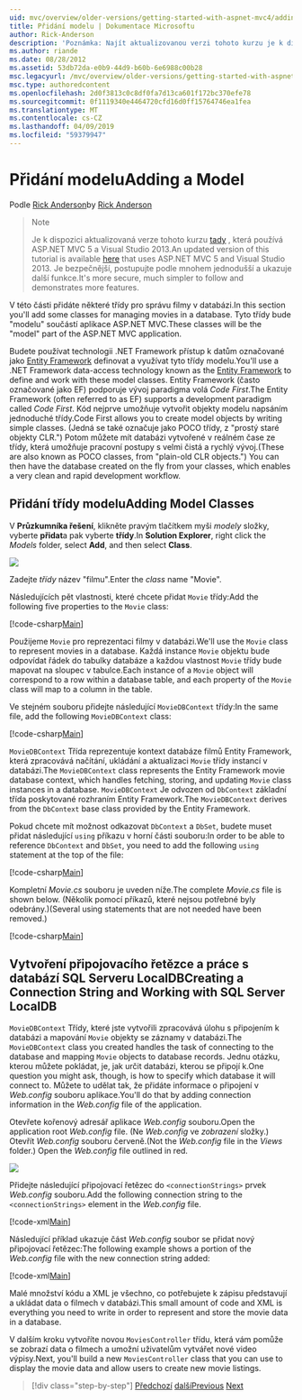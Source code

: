 ```yaml
---
uid: mvc/overview/older-versions/getting-started-with-aspnet-mvc4/adding-a-model
title: Přidání modelu | Dokumentace Microsoftu
author: Rick-Anderson
description: 'Poznámka: Najít aktualizovanou verzi tohoto kurzu je k dispozici tady, která používá ASP.NET MVC 5 a Visual Studio 2013. Je bezpečnější, sledovat a ukázka mnohem jednodušší...'
ms.author: riande
ms.date: 08/28/2012
ms.assetid: 53db72da-e0b9-44d9-b60b-6e6988c00b28
msc.legacyurl: /mvc/overview/older-versions/getting-started-with-aspnet-mvc4/adding-a-model
msc.type: authoredcontent
ms.openlocfilehash: 2d0f3813c0c8df0fa7d13ca601f172bc370efe78
ms.sourcegitcommit: 0f1119340e4464720cfd16d0ff15764746ea1fea
ms.translationtype: MT
ms.contentlocale: cs-CZ
ms.lasthandoff: 04/09/2019
ms.locfileid: "59379947"
---
```

# <a name="adding-a-model"></a><span data-ttu-id="062e5-104">Přidání modelu</span><span class="sxs-lookup"><span data-stu-id="062e5-104">Adding a Model</span></span>

<span data-ttu-id="062e5-105">Podle [Rick Anderson]((https://twitter.com/RickAndMSFT))</span><span class="sxs-lookup"><span data-stu-id="062e5-105">by [Rick Anderson]((https://twitter.com/RickAndMSFT))</span></span>

> > [!NOTE]
> > <span data-ttu-id="062e5-106">Je k dispozici aktualizovaná verze tohoto kurzu [tady](../../getting-started/introduction/getting-started.md) , která používá ASP.NET MVC 5 a Visual Studio 2013.</span><span class="sxs-lookup"><span data-stu-id="062e5-106">An updated version of this tutorial is available [here](../../getting-started/introduction/getting-started.md) that uses ASP.NET MVC 5 and Visual Studio 2013.</span></span> <span data-ttu-id="062e5-107">Je bezpečnější, postupujte podle mnohem jednodušší a ukazuje další funkce.</span><span class="sxs-lookup"><span data-stu-id="062e5-107">It's more secure, much simpler to follow and demonstrates more features.</span></span>


<span data-ttu-id="062e5-108">V této části přidáte některé třídy pro správu filmy v databázi.</span><span class="sxs-lookup"><span data-stu-id="062e5-108">In this section you'll add some classes for managing movies in a database.</span></span> <span data-ttu-id="062e5-109">Tyto třídy bude &quot;modelu&quot; součástí aplikace ASP.NET MVC.</span><span class="sxs-lookup"><span data-stu-id="062e5-109">These classes will be the &quot;model&quot; part of the ASP.NET MVC application.</span></span>

<span data-ttu-id="062e5-110">Budete používat technologii .NET Framework přístup k datům označované jako [Entity Framework](https://msdn.microsoft.com/library/bb399572(VS.110).aspx) definovat a využívat tyto třídy modelu.</span><span class="sxs-lookup"><span data-stu-id="062e5-110">You'll use a .NET Framework data-access technology known as the [Entity Framework](https://msdn.microsoft.com/library/bb399572(VS.110).aspx) to define and work with these model classes.</span></span> <span data-ttu-id="062e5-111">Entity Framework (často označované jako EF) podporuje vývoj paradigma volá *Code First*.</span><span class="sxs-lookup"><span data-stu-id="062e5-111">The Entity Framework (often referred to as EF) supports a development paradigm called *Code First*.</span></span> <span data-ttu-id="062e5-112">Kód nejprve umožňuje vytvořit objekty modelu napsáním jednoduché třídy.</span><span class="sxs-lookup"><span data-stu-id="062e5-112">Code First allows you to create model objects by writing simple classes.</span></span> <span data-ttu-id="062e5-113">(Jedná se také označuje jako POCO třídy, z &quot;prostý staré objekty CLR.&quot;) Potom můžete mít databázi vytvořené v reálném čase ze třídy, která umožňuje pracovní postupy s velmi čistá a rychlý vývoj.</span><span class="sxs-lookup"><span data-stu-id="062e5-113">(These are also known as POCO classes, from &quot;plain-old CLR objects.&quot;) You can then have the database created on the fly from your classes, which enables a very clean and rapid development workflow.</span></span>

## <a name="adding-model-classes"></a><span data-ttu-id="062e5-114">Přidání třídy modelu</span><span class="sxs-lookup"><span data-stu-id="062e5-114">Adding Model Classes</span></span>

<span data-ttu-id="062e5-115">V **Průzkumníka řešení**, klikněte pravým tlačítkem myši *modely* složky, vyberte **přidat**a pak vyberte **třídy**.</span><span class="sxs-lookup"><span data-stu-id="062e5-115">In **Solution Explorer**, right click the *Models* folder, select **Add**, and then select **Class**.</span></span>

![](adding-a-model/_static/image1.png)

<span data-ttu-id="062e5-116">Zadejte *třídy* název &quot;filmu&quot;.</span><span class="sxs-lookup"><span data-stu-id="062e5-116">Enter the *class* name &quot;Movie&quot;.</span></span>

<span data-ttu-id="062e5-117">Následujících pět vlastnosti, které chcete přidat `Movie` třídy:</span><span class="sxs-lookup"><span data-stu-id="062e5-117">Add the following five properties to the `Movie` class:</span></span>

[!code-csharp[Main](adding-a-model/samples/sample1.cs)]

<span data-ttu-id="062e5-118">Použijeme `Movie` pro reprezentaci filmy v databázi.</span><span class="sxs-lookup"><span data-stu-id="062e5-118">We'll use the `Movie` class to represent movies in a database.</span></span> <span data-ttu-id="062e5-119">Každá instance `Movie` objektu bude odpovídat řádek do tabulky databáze a každou vlastnost `Movie` třídy bude mapovat na sloupec v tabulce.</span><span class="sxs-lookup"><span data-stu-id="062e5-119">Each instance of a `Movie` object will correspond to a row within a database table, and each property of the `Movie` class will map to a column in the table.</span></span>

<span data-ttu-id="062e5-120">Ve stejném souboru přidejte následující `MovieDBContext` třídy:</span><span class="sxs-lookup"><span data-stu-id="062e5-120">In the same file, add the following `MovieDBContext` class:</span></span>

[!code-csharp[Main](adding-a-model/samples/sample2.cs)]

<span data-ttu-id="062e5-121">`MovieDBContext` Třída reprezentuje kontext databáze filmů Entity Framework, která zpracovává načítání, ukládání a aktualizaci `Movie` třídy instancí v databázi.</span><span class="sxs-lookup"><span data-stu-id="062e5-121">The `MovieDBContext` class represents the Entity Framework movie database context, which handles fetching, storing, and updating `Movie` class instances in a database.</span></span> <span data-ttu-id="062e5-122">`MovieDBContext` Je odvozen od `DbContext` základní třída poskytované rozhraním Entity Framework.</span><span class="sxs-lookup"><span data-stu-id="062e5-122">The `MovieDBContext` derives from the `DbContext` base class provided by the Entity Framework.</span></span>

<span data-ttu-id="062e5-123">Pokud chcete mít možnost odkazovat `DbContext` a `DbSet`, budete muset přidat následující `using` příkazu v horní části souboru:</span><span class="sxs-lookup"><span data-stu-id="062e5-123">In order to be able to reference `DbContext` and `DbSet`, you need to add the following `using` statement at the top of the file:</span></span>

[!code-csharp[Main](adding-a-model/samples/sample3.cs)]

<span data-ttu-id="062e5-124">Kompletní *Movie.cs* souboru je uveden níže.</span><span class="sxs-lookup"><span data-stu-id="062e5-124">The complete *Movie.cs* file is shown below.</span></span> <span data-ttu-id="062e5-125">(Několik pomocí příkazů, které nejsou potřebné byly odebrány.)</span><span class="sxs-lookup"><span data-stu-id="062e5-125">(Several using statements that are not needed have been removed.)</span></span>

[!code-csharp[Main](adding-a-model/samples/sample4.cs)]

## <a name="creating-a-connection-string-and-working-with-sql-server-localdb"></a><span data-ttu-id="062e5-126">Vytvoření připojovacího řetězce a práce s databází SQL Serveru LocalDB</span><span class="sxs-lookup"><span data-stu-id="062e5-126">Creating a Connection String and Working with SQL Server LocalDB</span></span>

<span data-ttu-id="062e5-127">`MovieDBContext` Třídy, které jste vytvořili zpracovává úlohu s připojením k databázi a mapování `Movie` objekty se záznamy v databázi.</span><span class="sxs-lookup"><span data-stu-id="062e5-127">The `MovieDBContext` class you created handles the task of connecting to the database and mapping `Movie` objects to database records.</span></span> <span data-ttu-id="062e5-128">Jednu otázku, kterou můžete pokládat, je, jak určit databázi, kterou se připojí k.</span><span class="sxs-lookup"><span data-stu-id="062e5-128">One question you might ask, though, is how to specify which database it will connect to.</span></span> <span data-ttu-id="062e5-129">Můžete to udělat tak, že přidáte informace o připojení v *Web.config* souboru aplikace.</span><span class="sxs-lookup"><span data-stu-id="062e5-129">You'll do that by adding connection information in the *Web.config* file of the application.</span></span>

<span data-ttu-id="062e5-130">Otevřete kořenový adresář aplikace *Web.config* souboru.</span><span class="sxs-lookup"><span data-stu-id="062e5-130">Open the application root *Web.config* file.</span></span> <span data-ttu-id="062e5-131">(Ne *Web.config* ve *zobrazení* složky.) Otevřít *Web.config* souboru červeně.</span><span class="sxs-lookup"><span data-stu-id="062e5-131">(Not the *Web.config* file in the *Views* folder.) Open the *Web.config* file outlined in red.</span></span>

![](adding-a-model/_static/image2.png)

<span data-ttu-id="062e5-132">Přidejte následující připojovací řetězec do `<connectionStrings>` prvek *Web.config* souboru.</span><span class="sxs-lookup"><span data-stu-id="062e5-132">Add the following connection string to the `<connectionStrings>` element in the *Web.config* file.</span></span>

[!code-xml[Main](adding-a-model/samples/sample5.xml)]

<span data-ttu-id="062e5-133">Následující příklad ukazuje část *Web.config* soubor se přidat nový připojovací řetězec:</span><span class="sxs-lookup"><span data-stu-id="062e5-133">The following example shows a portion of the *Web.config* file with the new connection string added:</span></span>

[!code-xml[Main](adding-a-model/samples/sample6.xml?highlight=6-9)]

<span data-ttu-id="062e5-134">Malé množství kódu a XML je všechno, co potřebujete k zápisu představují a ukládat data o filmech v databázi.</span><span class="sxs-lookup"><span data-stu-id="062e5-134">This small amount of code and XML is everything you need to write in order to represent and store the movie data in a database.</span></span>

<span data-ttu-id="062e5-135">V dalším kroku vytvoříte novou `MoviesController` třídu, která vám pomůže se zobrazí data o filmech a umožní uživatelům vytvářet nové video výpisy.</span><span class="sxs-lookup"><span data-stu-id="062e5-135">Next, you'll build a new `MoviesController` class that you can use to display the movie data and allow users to create new movie listings.</span></span>

> [!div class="step-by-step"]
> <span data-ttu-id="062e5-136">[Předchozí](adding-a-view.md)
> [další](accessing-your-models-data-from-a-controller.md)</span><span class="sxs-lookup"><span data-stu-id="062e5-136">[Previous](adding-a-view.md)
[Next](accessing-your-models-data-from-a-controller.md)</span></span>
